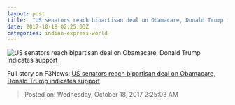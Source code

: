 ```yaml
---
layout: post
title:  "US senators reach bipartisan deal on Obamacare, Donald Trump indicates support"
date: 2017-10-18 02:25:03Z
categories: indian-express-world
---
```


![US senators reach bipartisan deal on Obamacare, Donald Trump indicates support](http://images.indianexpress.com/2017/10/donald-trump_reuters-m.jpg?w=759)




Full story on F3News: [US senators reach bipartisan deal on Obamacare, Donald Trump indicates support](http://www.f3nws.com/n/cfARsD)

> Posted on: Wednesday, October 18, 2017 2:25:03 AM
